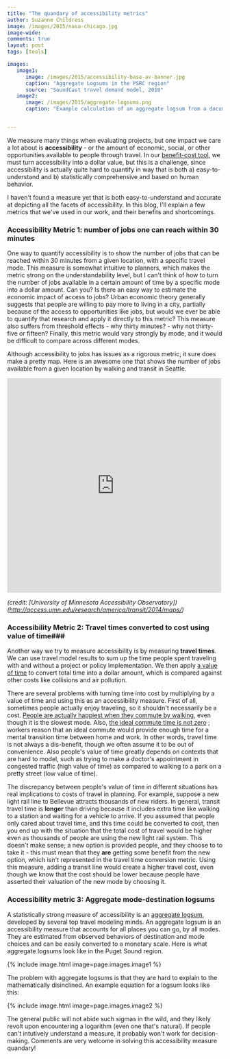 ```yaml
---
title: "The quandary of accessibility metrics"
author: Suzanne Childress
image: /images/2015/nasa-chicago.jpg
image-wide:
comments: true
layout: post
tags: [tools]

images:
   image1:
      image: /images/2015/accessibility-base-av-banner.jpg
      caption: "Aggregate Logsums in the PSRC region"
      source: "SoundCast travel demand model, 2010"
   image2:
      image: /images/2015/aggregate-logsums.png
      caption: "Example calculation of an aggregate logsum from a document I wrote"


---
```



We measure many things when evaluating projects, but one impact we care a lot about is **accessibility** - or the amount of economic, social, or other opportunities available to people through travel. In our [benefit-cost tool](http://www.psrc.org/data/models/benefit-cost-analysis/), we must turn accessibility into a dollar value, but this is a challenge, since accessibility is actually quite hard to quantify in way that is both a) easy-to-understand and b) statistically comprehensive and based on human behavior.

I haven't found a measure yet that is both easy-to-understand and accurate at depicting all the facets of accessibility. In this blog, I'll explain a few metrics that we've used in our work, and their benefits and shortcomings.

### Accessibility Metric 1: number of jobs one can reach within 30 minutes ###
One way to quantify accessibility is to show the number of jobs that can be reached within 30 minutes from a given location, with a specific travel mode. This measure is somewhat intuitive to planners, which makes the metric strong on the understandability level, but I can't think of how to turn the number of jobs available in a certain amount of time by a specific mode into a dollar amount. Can you? Is there an easy way to estimate the economic impact of access to jobs? Urban economic theory generally suggests that people are willing to pay more to living in a city, partially because of the access to opportunities like jobs, but would we ever be able to quantify that research and apply it directly to this metric? This measure also suffers from threshold effects - why thirty minutes? - why not thirty-five or fifteen? Finally, this metric would vary strongly by mode, and it would be difficult to compare across different modes. 

Although accessibility to jobs has issues as a rigorous metric, it sure does make a pretty map. Here is an awesome one that shows the number of jobs available from a given location by walking and transit in Seattle.


<embed width="500" height="500" src="https://a.tiles.mapbox.com/v4/ctswebrequest.jlheialj/page.html?access_token=pk.eyJ1IjoiY3Rzd2VicmVxdWVzdCIsImEiOiJTb19VUHM0In0.muGg6tMDG4NOGrV4qQQ8yw#11/47.5879/-122.2998" frameborder="0" allowfullscreen />

_(credit: [University of Minnesota Accessibility Observatory])(http://access.umn.edu/research/america/transit/2014/maps/)_

### Accessibility Metric 2: Travel times converted to cost using value of time###
Another way we try to measure accessibility is by measuring **travel times**.  We can use travel model results to sum up the time people spent traveling with and without a project or policy implementation. We then apply [a value of time](https://en.wikipedia.org/wiki/Value_of_time) to convert total time into a dollar amount, which is compared against other costs like collisions and air pollution. 

There are several problems with turning time into cost by multiplying by a value of time and using this as an accessibility measure.  First of all, sometimes people actually enjoy traveling, so it shouldn't necessarily be a cost. [People are actually happiest when they commute by walking](http://www.citylab.com/commute/2014/08/which-mode-of-travel-provides-the-happiest-commute/378673/), even though it is the slowest mode. Also, [the ideal commute time is not zero](http://link.springer.com/article/10.1023/A:1010366321778) ; workers reason that an ideal commute would provide enough time for a mental transition time between home and work. In other words, travel time is not always a dis-benefit, though we often assume it to be out of convenience. Also people's value of time greatly depends on contexts that are hard to model, such as trying to make a doctor's appointment in congested traffic (high value of time) as compared to walking to a park on a pretty street (low value of time).

The discrepancy between people's value of time in different situations has real implications to costs of travel in planning. For example, suppose a new light rail line to Bellevue attracts thousands of new riders. In general, transit travel time is **longer** than driving because it includes extra time like walking to a station and waiting for a vehicle to arrive. If you assumed that people only cared about travel time, and this time could be converted to cost, then you end up with the situation that the total cost of travel would be higher even as thousands of people are using the new light rail system. This doesn't make sense; a new option is provided people, and they choose to to take it - this must mean that they **are** getting some benefit from the new option, which isn't represented in the travel time conversion metric. Using this measure, adding a transit line would create a higher travel cost, even though we know that the cost should be lower because people have asserted their valuation of the new mode by choosing it.

### Accessibility metric 3: Aggregate mode-destination logsums ###

A statistically strong measure of accessibility is an [aggregate logsum](http://www.jbowman.net/refereed/2006.Dong_et_al.Moving_to_AB_measures_of_acccessability.pdf), developed by several top travel modeling minds. An aggregate logsum is an accessibility measure that accounts for all places you can go, by all modes. They are estimated from observed behaviors of destination and mode choices and can be easily converted to a monetary scale. Here is what aggregate logsums look like in the Puget Sound region.

{% include image.html image=page.images.image1 %}

The problem with aggregate logsums is that they are hard to explain to the mathematically disinclined. An example equation for a logsum looks like this:

{% include image.html image=page.images.image2 %}

The general public will not abide such sigmas in the wild, and they likely revolt upon encountering a logarithm (even one that's natural). If people can't intutively understand a measure, it probably won't work for decision-making. Comments are very welcome in solving this accessibility measure quandary!






